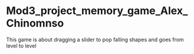# Mod3_project_memory_game_Alex_Chinomnso

This game is about dragging a slider to pop falling shapes and goes from level to level
